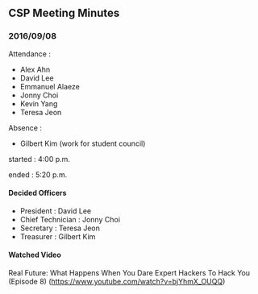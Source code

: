 ## CSP Meeting Minutes 

### 2016/09/08

Attendance : 

* Alex Ahn
* David Lee
* Emmanuel Alaeze
* Jonny Choi
* Kevin Yang
* Teresa Jeon

Absence :   
* Gilbert Kim (work for student council)

started : 4:00 p.m.

ended : 5:20 p.m.

#### Decided Officers 

* President : David Lee
* Chief Technician : Jonny Choi
* Secretary : Teresa Jeon
* Treasurer : Gilbert Kim

#### Watched Video

Real Future: What Happens When You Dare Expert Hackers To Hack You (Episode 8) (https://www.youtube.com/watch?v=bjYhmX_OUQQ)
 
             

